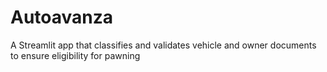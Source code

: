 # Autoavanza
A Streamlit app that classifies and validates vehicle and owner documents to ensure eligibility for pawning

